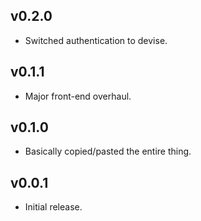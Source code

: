 ## v0.2.0

* Switched authentication to devise.

## v0.1.1

* Major front-end overhaul.

## v0.1.0

* Basically copied/pasted the entire thing.

## v0.0.1

* Initial release.